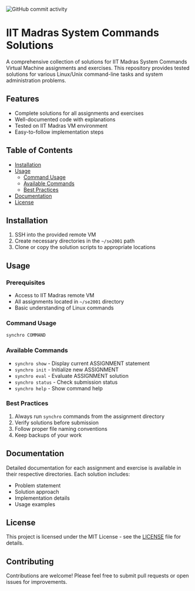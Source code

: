 ![GitHub commit activity](https://img.shields.io/github/commit-activity/w/BriskAM/SC-E)

# IIT Madras System Commands Solutions

A comprehensive collection of solutions for IIT Madras System Commands Virtual Machine assignments and exercises. This repository provides tested solutions for various Linux/Unix command-line tasks and system administration problems.

## Features

- Complete solutions for all assignments and exercises
- Well-documented code with explanations
- Tested on IIT Madras VM environment
- Easy-to-follow implementation steps

## Table of Contents

- [Installation](#installation)
- [Usage](#usage)
  - [Command Usage](#command-usage)
  - [Available Commands](#available-commands)
  - [Best Practices](#best-practices)
- [Documentation](#documentation)
- [License](#license)

## Installation

1. SSH into the provided remote VM
2. Create necessary directories in the `~/se2001` path
3. Clone or copy the solution scripts to appropriate locations

## Usage

### Prerequisites

- Access to IIT Madras remote VM
- All assignments located in `~/se2001` directory
- Basic understanding of Linux commands

### Command Usage

```bash
synchro COMMAND
```

### Available Commands

- `synchro show` - Display current ASSIGNMENT statement
- `synchro init` - Initialize new ASSIGNMENT
- `synchro eval` - Evaluate ASSIGNMENT solution
- `synchro status` - Check submission status
- `synchro help` - Show command help

### Best Practices

1. Always run `synchro` commands from the assignment directory
2. Verify solutions before submission
3. Follow proper file naming conventions
4. Keep backups of your work

## Documentation

Detailed documentation for each assignment and exercise is available in their respective directories. Each solution includes:

- Problem statement
- Solution approach
- Implementation details
- Usage examples

## License

This project is licensed under the MIT License - see the [LICENSE](LICENSE) file for details.

## Contributing

Contributions are welcome! Please feel free to submit pull requests or open issues for improvements.
